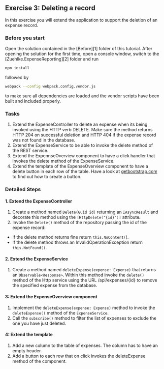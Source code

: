 ## Exercise 3: Deleting a record ##

In this exercise you will extend the application to support the deletion of an expense record.

### Before you start ###

Open the solution contained in the [Before][1] folder of this tutorial. After opening the solution for the first time, open a console window, switch to the [Zuehlke.ExpenseReporting][2] folder and run

```bash
npm install
```

followed by

```bash
webpack --config webpack.config.vendor.js
```

to make sure all dependencies are loaded and the vendor scripts have been built and included properly.

### Tasks ###

1. Extend the ExpenseController to delete an expense when its being invoked using the HTTP verb DELETE. Make sure the method returns HTTP 204 on successful deletion and HTTP 404 if the expense record was not found in the database.
2. Extend the ExpenseService to be able to invoke the delete method of the REST service.
3. Extend the ExpennseOverview component to have a click handler that invokes the delete method of the ExpenseService.
4. Extend the template of the ExpenseOverview component to have a delete button in each row of the table. Have a look at [getbootstrap.com](http://www.getbootstrap.com) to find out how to create a button.

### Detailed Steps ###

#### 1. Extend the ExpenseController ####

1. Create a method named `Delete(Guid id)` returning an `IAsyncResult` and decorate this method using the `[HttpDelete("{id}")]` attribute.
1. Invoke the `Delete()` method of the repository passing the id of the expense record:
  * If the delete method returns fine return `this.NoContent(`).
  * If the delete method throws an InvalidOperationException return `this.NotFound()`.

#### 2. Extend the ExpenseService ####

1. Create a method named `deleteExpense(expense: Expense)` that returns an `Observable<Response>`. Within this method invoke the `delete()` method of the Http service using the URL /api/expenses/{id} to remove the specified expense from the database.


#### 3: Extend the ExpenseOverview component ####

1. Implement the `deleteExpense(expense: Expense)` method to invoke the `deleteExpense()` method of the `ExpenseService`.
1. Call the `subscribe()` method to filter the list of expenses to exclude the one you have just deleted.

#### 4: Extend the template ####

1. Add a new column to the table of expenses. The column has to have an empty header.
1. Add a button to each row that on click invokes the deleteExpense method of the component.